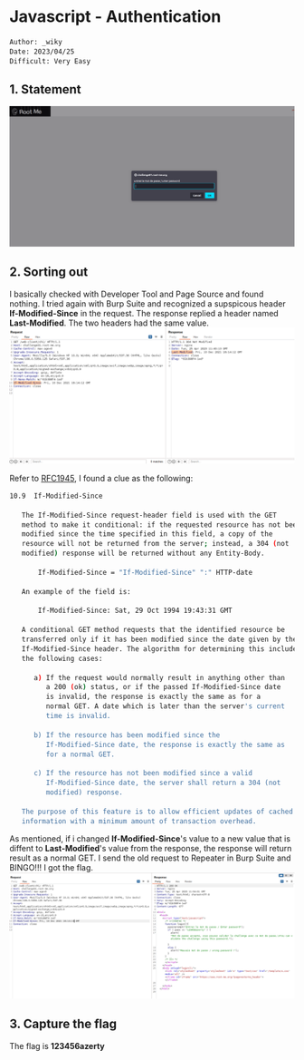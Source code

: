 # **Javascript - Authentication**
```bash
Author: _wiky
Date: 2023/04/25
Difficult: Very Easy
```
## 1. Statement
![javascript-source-01](../images/javascript-source-01.png)

## 2. Sorting out
I basically checked with Developer Tool and Page Source and found nothing. I tried again with Burp Suite and recognized a supspicous header **If-Modified-Since** in the request. The response replied a header named **Last-Modified**. The two headers had the same value.
![javascript-source-02](../images/javascript-source-02.png)

Refer to [RFC1945](https://repository.root-me.org/RFC/EN%20-%20rfc1945.txt), I found a clue as the following:
```bash
10.9  If-Modified-Since

   The If-Modified-Since request-header field is used with the GET
   method to make it conditional: if the requested resource has not been
   modified since the time specified in this field, a copy of the
   resource will not be returned from the server; instead, a 304 (not
   modified) response will be returned without any Entity-Body.

       If-Modified-Since = "If-Modified-Since" ":" HTTP-date

   An example of the field is:

       If-Modified-Since: Sat, 29 Oct 1994 19:43:31 GMT

   A conditional GET method requests that the identified resource be
   transferred only if it has been modified since the date given by the
   If-Modified-Since header. The algorithm for determining this includes
   the following cases:

      a) If the request would normally result in anything other than
         a 200 (ok) status, or if the passed If-Modified-Since date
         is invalid, the response is exactly the same as for a
         normal GET. A date which is later than the server's current
         time is invalid.

      b) If the resource has been modified since the
         If-Modified-Since date, the response is exactly the same as
         for a normal GET.

      c) If the resource has not been modified since a valid
         If-Modified-Since date, the server shall return a 304 (not
         modified) response.

   The purpose of this feature is to allow efficient updates of cached
   information with a minimum amount of transaction overhead.
```
As mentioned, if i changed **If-Modified-Since**'s value to a new value that is diffent to **Last-Modified**'s value from the response, the response will return result as a normal GET. I send the old request to Repeater in Burp Suite and BINGO!!! I got the flag.
![javascript-source-03](../images/javascript-source-03.png)

## 3. Capture the flag
The flag is **123456azerty**